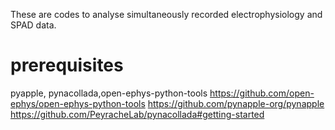 These are codes to analyse simultaneously recorded electrophysiology and SPAD data.
# prerequisites 
pyapple, pynacollada,open-ephys-python-tools
https://github.com/open-ephys/open-ephys-python-tools
https://github.com/pynapple-org/pynapple
https://github.com/PeyracheLab/pynacollada#getting-started
